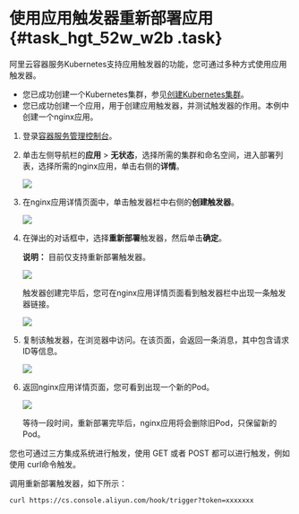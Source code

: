 # 使用应用触发器重新部署应用 {#task_hgt_52w_w2b .task}

阿里云容器服务Kubernetes支持应用触发器的功能，您可通过多种方式使用应用触发器。

-   您已成功创建一个Kubernetes集群，参见[创建Kubernetes集群](intl.zh-CN/用户指南/Kubernetes集群/集群管理/创建Kubernetes集群.md#)。
-   您已成功创建一个应用，用于创建应用触发器，并测试触发器的作用。本例中创建一个nginx应用。

1.  登录[容器服务管理控制台](https://cs.console.aliyun.com)。
2.  单击左侧导航栏的**应用** \> **无状态**，选择所需的集群和命名空间，进入部署列表，选择所需的nginx应用，单击右侧的**详情**。 

    ![](http://static-aliyun-doc.oss-cn-hangzhou.aliyuncs.com/assets/img/17802/15604819819892_zh-CN.png)

3.  在nginx应用详情页面中，单击触发器栏中右侧的**创建触发器**。 

    ![](http://static-aliyun-doc.oss-cn-hangzhou.aliyuncs.com/assets/img/17802/15604819819898_zh-CN.png)

4.  在弹出的对话框中，选择**重新部署**触发器，然后单击**确定**。 

    **说明：** 目前仅支持重新部署触发器。

    ![](http://static-aliyun-doc.oss-cn-hangzhou.aliyuncs.com/assets/img/17802/15604819819899_zh-CN.png)

    触发器创建完毕后，您可在nginx应用详情页面看到触发器栏中出现一条触发器链接。

    ![](http://static-aliyun-doc.oss-cn-hangzhou.aliyuncs.com/assets/img/17802/15604819819900_zh-CN.png)

5.  复制该触发器，在浏览器中访问。在该页面，会返回一条消息，其中包含请求ID等信息。 

    ![](http://static-aliyun-doc.oss-cn-hangzhou.aliyuncs.com/assets/img/17802/15604819829901_zh-CN.png)

6.  返回nginx应用详情页面，您可看到出现一个新的Pod。 

    ![](http://static-aliyun-doc.oss-cn-hangzhou.aliyuncs.com/assets/img/17802/15604819829904_zh-CN.png)

    等待一段时间，重新部署完毕后，nginx应用将会删除旧Pod，只保留新的Pod。


您也可通过三方集成系统进行触发，使用 GET 或者 POST 都可以进行触发，例如使用 curl命令触发。

调用重新部署触发器，如下所示：

 `curl https://cs.console.aliyun.com/hook/trigger?token=xxxxxxx`

